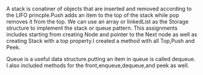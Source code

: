 
A stack is conatiner of objects that are inserted and removed according to the LIFO princple.Push adds an item to
the top of the stack while pop removes it from the top.
We can use an array or linkedList as the Storage structure to implement the stack or queue pattern.
This assignments includes starting from creating Node and pointer to the Next node as well as creating
Stack with a top property.I created a method with all Top,Push and Peek.

Queue is a useful data structure.putting an item in queue is called dequeue.
I also included methods for the front,enqueue,dequeue,and peek as well.